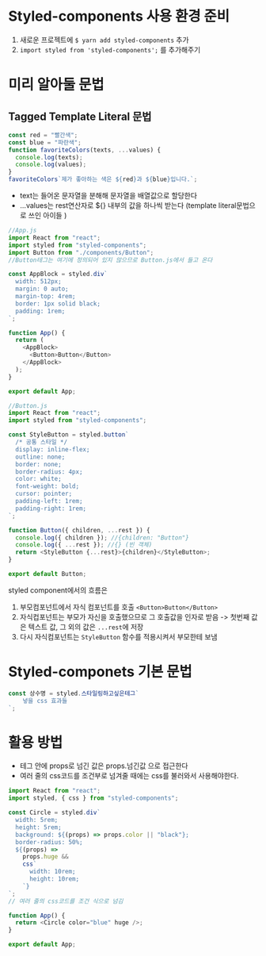 # Styled-components 사용 환경 준비

1. 새로운 프로젝트에 `$ yarn add styled-components` 추가
2. `import styled from 'styled-components';` 를 추가해주기

# 미리 알아둘 문법

## Tagged Template Literal 문법

```javascript
const red = "빨간색";
const blue = "파란색";
function favoriteColors(texts, ...values) {
  console.log(texts);
  console.log(values);
}
favoriteColors`제가 좋아하는 색은 ${red}과 ${blue}입니다.`;
```

- text는 들어온 문자열을 분해해 문자열을 배열값으로 할당한다
- ...values는 rest연산자로 ${} 내부의 값을 하나씩 받는다 (template literal문법으로
  쓰인 아이들 )

```javascript
//App.js
import React from "react";
import styled from "styled-components";
import Button from "./components/Button";
//Button테그는 여기에 정의되어 있지 않으므로 Button.js에서 들고 온다

const AppBlock = styled.div`
  width: 512px;
  margin: 0 auto;
  margin-top: 4rem;
  border: 1px solid black;
  padding: 1rem;
`;

function App() {
  return (
    <AppBlock>
      <Button>Button</Button>
    </AppBlock>
  );
}

export default App;
```

```javascript
//Button.js
import React from "react";
import styled from "styled-components";

const StyleButton = styled.button`
  /* 공통 스타일 */
  display: inline-flex;
  outline: none;
  border: none;
  border-radius: 4px;
  color: white;
  font-weight: bold;
  cursor: pointer;
  padding-left: 1rem;
  padding-right: 1rem;
`;

function Button({ children, ...rest }) {
  console.log({ children }); //{children: "Button"}
  console.log({ ...rest }); //{} (빈 객체)
  return <StyleButton {...rest}>{children}</StyleButton>;
}

export default Button;
```

styled component에서의 흐름은

1. 부모컴포넌트에서 자식 컴포넌트를 호출 `<Button>Button</Button>`
2. 자식컵포넌트는 부모가 자신을 호출했으므로 그 호출값을 인자로 받음 -> 첫번째 값은 텍스트 값, 그 외의 값은 `...rest`에 저장
3. 다시 자식컴포넌트는 `StyleButton` 함수를 적용시켜서 부모한테 보냄

# Styled-componets 기본 문법

```javascript
const 상수명 = styled.스타일링하고싶은테그`
    넣을 css 효과들
`;
```

# 활용 방법

- 테그 안에 props로 넘긴 값은 props.넘긴값 으로 접근한다
- 여러 줄의 css코드를 조건부로 넘겨줄 때에는 css를 불러와서 사용해야한다.

```javascript
import React from "react";
import styled, { css } from "styled-components";

const Circle = styled.div`
  width: 5rem;
  height: 5rem;
  background: ${(props) => props.color || "black"};
  border-radius: 50%;
  ${(props) =>
    props.huge &&
    css`
      width: 10rem;
      height: 10rem;
    `}
`;
// 여러 줄의 css코드를 조건 식으로 넘김

function App() {
  return <Circle color="blue" huge />;
}

export default App;
```
